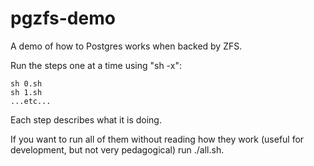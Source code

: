 # pgzfs-demo

A demo of how to Postgres works when backed by ZFS.

Run the steps one at a time using "sh -x":

	sh 0.sh
	sh 1.sh
	...etc...

Each step describes what it is doing.

If you want to run all of them without reading how they work
(useful for development, but not very pedagogical) run ./all.sh.

